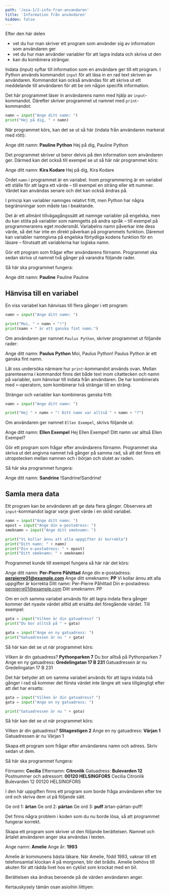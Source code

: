 ```yaml
---
path: '/osa-1/2-info-fran-anvandaren'
title: 'Information från användaren'
hidden: false
---
```


<text-box variant='learningObjectives' name='Lärandemål'>

Efter den här delen

* vet du hur man skriver ett program som använder sig av information som användaren ger
* vet du hur man använder variabler för att lagra indata och skriva ut den
* kan du kombinera strängar.

</text-box>

Indata (input) syftar till information som en användare ger till ett program. I Python används kommandot `input` för att läsa in en rad text skriven av användaren. Kommandot kan också användas för att skriva ut ett meddelande till användaren för att be om någon specifik information.

Det här programmet läser in användarens namn med hjälp av `input`-kommandot. Därefter skriver programmet ut namnet med `print`-kommandot:

```python
namn = input("Ange ditt namn: ")
print("Hej på dig, " + namn)
```

När programmet körs, kan det se ut så här (indata från användaren markerat med rött):

<sample-output>

Ange ditt namn: **Pauline Python**
Hej på dig, Pauline Python

</sample-output>

Det programmet skriver ut beror delvis på den information som användaren ger. Därmed kan det också till exempel se ut så här när programmet körs:

<sample-output>

Ange ditt namn: **Kira Kodare**
Hej på dig, Kira Kodare

</sample-output>

Ordet `namn` i programmet är en variabel. Inom programmering är en variabel ett ställe för att lagra ett värde – till exempel en sträng eller ett nummer. Värdet kan användas senare och det kan också ändras på.

<text-box variant="hint" name="Att namnge variabler">

I princip kan variabler namnges relativt fritt, men Python har några begränsningar som måste tas i beaktande.

Det är ett allmänt tillvägagångssätt att namnge variabler på engelska, men du kan stöta på variabler som namngetts på andra språk – till exempel på programmerarens eget modersmål. Variabelns namn påverkar inte dess värde, så det har inte en direkt påverkan på programmets funktion. Däremot kan variabler namngivna på engelska förtydliga kodens funktion för en läsare – förutsatt att variablerna har logiska namn.

</text-box>

<in-browser-programming-exercise name="Namn, två gånger" tmcname="osa01-06_nimi_kahdesti">

Gör ett program som frågar efter användarens förnamn. Programmet ska sedan skriva ut namnet två gånger på varandra följande rader.

Så här ska programmet fungera:

<sample-output>

Ange ditt namn: **Pauline**
Pauline
Pauline

</sample-output>

</in-browser-programming-exercise>

## Hänvisa till en variabel

En viss variabel kan hänvisas till flera gånger i ett program:

```python
namn = input("Ange ditt namn: ")

print("Moi, " + namn + "!")
print(namn + " är ett ganska fint namn.")
```

Om användaren ger namnet `Paulus Python`, skriver programmet ut följande rader:

<sample-output>

Ange ditt namn: **Paulus Python**
Moi, Paulus Python!
Paulus Python är ett ganska fint namn.

</sample-output>

Låt oss undersöka närmare hur `print`-kommandot används ovan. Mellan parenteserna i kommandot finns det både text inom citattecken och namn på variabler, som hänvisar till indata från användaren. De har kombinerats med `+`-operatorn, som kombinerar två strängar till en sträng.


Strängar och variabler kan kombineras ganska fritt:

```python
namn = input("Ange ditt namn: ")

print("Hej " + namn + "! Ditt namn var alltså " + namn + "?")
```

Om användaren ger namnet `Ellen Exempel`, skrivs följande ut:

<sample-output>

Ange ditt namn: **Ellen Exempel**
Hej Ellen Exempel! Ditt namn var alltså Ellen Exempel?

</sample-output>

<in-browser-programming-exercise name="Namn med utropstecken" tmcname="osa01-07_nimi_ja_huutomerkit">

Gör ett program som frågar efter användarens förnamn. Programmet ska skriva ut det angivna namnet två gånger på samma rad, så att det finns ett utropstecken mellan namnen och i början och slutet av raden.

Så här ska programmet fungera:

<sample-output>

Ange ditt namn: **Sandrine**
!Sandrine!Sandrine!

</sample-output>

</in-browser-programming-exercise>

## Samla mera data

Ett program kan be användaren att ge data flera gånger. Observera att `input`-kommandot lagrar varje givet värde i en skild variabel.

```python
namn = input("Ange ditt namn: ")
epost = input("Ange din e-postadress: ")
smeknamn = input("Ange ditt smeknamn: ")

print("Vi kollar ännu att alla uppgifter är korrekta")
print("Ditt namn: " + namn)
print("Din e-postadress: " + epost)
print("Ditt smeknamn: " + smeknamn)
```

Programmet kunde till exempel fungera så här när det körs:

<sample-output>

Ange ditt namn: **Per-Pierre Påhittad**
Ange din e-postadress: **perpierre01@example.com**
Ange ditt smeknamn: **PP**
Vi kollar ännu att alla uppgifter är korrekta
Ditt namn: Per-Pierre Påhittad
Din e-postadress: perpierre01@example.com
Ditt smeknamn: PP

</sample-output>

Om en och samma variabel används för att lagra indata flera gånger kommer det nyaste värdet alltid att ersätta det föregående värdet. Till exempel:

```python
gata = input("Vilken är din gatuadress? ")
print("Du bor alltså på " + gata)

gata = input("Ange en ny gatuadress: ")
print("Gatuadressen är nu " + gata)
```

Så här kan det se ut när programmet körs:

<sample-output>

Vilken är din gatuadress? **Pythonparken 7**
Du bor alltså på Pythonparken 7
Ange en ny gatuadress: **Gredelingatan 17 B 231**
Gatuadressen är nu Gredelingatan 17 B 231

</sample-output>

Det här betyder att om samma variabel används för att lagra indata två gånger i rad så kommer det första värdet inte längre att vara tillgängligt efter att det har ersatts:

```python
gata = input("Vilken är din gatuadress? ")
gata = input("Ange en ny gatuadress: ")

print("Gatuadressen är nu " + gata)
```

Så här kan det se ut när programmet körs:

<sample-output>

Vilken är din gatuadress? **Slitagestigen 2**
Ange en ny gatuadress: **Värjan 1**
Gatuadressen är nu Värjan 1

</sample-output>

<in-browser-programming-exercise name="Namn och adress" tmcname="osa01-08_nimi_ja_osoite">

Skapa ett program som frågar efter användarens namn och adress. Skriv sedan ut dem.

Så här ska programmet fungera:

<sample-output>

Förnamn: **Cecilia**
Efternamn: **Citronlik**
Gatuadress: **Bulevarden 12**
Postnummer och adressort: **00120 HELSINGFORS**
Cecilia Citronlik
Bulevarden 12
00120 HELSINGFORS

</sample-output>

</in-browser-programming-exercise>

<in-browser-programming-exercise name="Fixa programmet: Uttryck" tmcname="osa01-09_korjaa_ohjelma_lausahdukset">

I den här uppgiften finns ett program som borde fråga användaren efter tre ord och skriva dem ut på följande sätt.

<sample-output>

Ge ord 1: **ärtan**
Ge ord 2: **pärtan**
Ge ord 3: **puff**
ärtan-pärtan-puff!

</sample-output>

Det finns några problem i koden som du nu borde lösa, så att programmet fungerar korrekt.

</in-browser-programming-exercise>

<in-browser-programming-exercise name="Berättelse" tmcname="osa01-10_tarina">

Skapa ett program som skriver ut den följande berättelsen. Namnet och årtalet användaren anger ska användas i texten.

<sample-output>

Ange namn: **Amelie**
Ange år: **1993**

Amelie är kommunens bästa läkare. När Amelie, född 1993, vaknar till ett telefonsamtal klockan 4 på morgonen, blir det brådis. Amelie behövs till akuten för att rädda livet hos en cyklist som krockat med en bil.

</sample-output>

Berättelsen ska ändras beroende på de värden användaren anger.

</in-browser-programming-exercise>

Kertauskysely tämän osan asioihin liittyen:

<quiz id="dd4441a3-c2a3-5553-97d6-30482b1f1126"></quiz>
